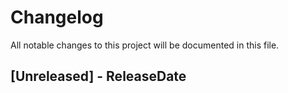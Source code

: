 # Changelog

All notable changes to this project will be documented in this file.

<!-- next-header -->

## [Unreleased] - ReleaseDate
